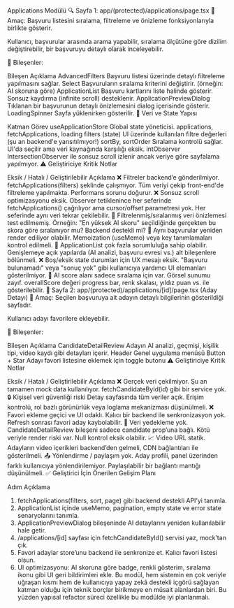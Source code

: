 Applications Modülü
🔍 Sayfa 1: app/(protected)/applications/page.tsx
🎯 Amaç:
Başvuru listesini sıralama, filtreleme ve önizleme fonksiyonlarıyla birlikte gösterir.

Kullanıcı, başvurular arasında arama yapabilir, sıralama ölçütüne göre dizilim değiştirebilir, bir başvuruyu detaylı olarak inceleyebilir.

📌 Bileşenler:

Bileşen Açıklama
AdvancedFilters Başvuru listesi üzerinde detaylı filtreleme yapılmasını sağlar.
Select Başvuruların sıralama kriterini değiştirir. (örneğin: AI skoruna göre)
ApplicationList Başvuru kartlarını liste halinde gösterir. Sonsuz kaydırma (infinite scroll) desteklenir.
ApplicationPreviewDialog Tıklanan bir başvurunun detaylı önizlemesini dialog içerisinde gösterir.
LoadingSpinner Sayfa yüklenirken gösterilir.
🔁 Veri ve State Yapısı

Katman Görev
useApplicationStore Global state yöneticisi. applications, fetchApplications, loading
filters (state) UI üzerinde kullanılan filtre değerleri (şu an backend'e yansıtılmıyor!)
sortBy, sortOrder Sıralama kontrolü sağlar. UI'da seçilir ama veri kaynağında karşılığı eksik.
intObserver IntersectionObserver ile sonsuz scroll izlenir ancak veriye göre sayfalama yapılmıyor.
⚠️ Geliştiriciye Kritik Notlar

Eksik / Hatalı / Geliştirilebilir Açıklama
❌ Filtreler backend’e gönderilmiyor. fetchApplications(filters) şeklinde çalışmıyor. Tüm veriyi çekip front-end'de filtreleme yapılmakta. Performans sorunu doğurur.
❌ Sonsuz scroll optimizasyonu eksik. Observer tetiklenince her seferinde fetchApplications() çağrılıyor ama cursor/offset parametresi yok. Her seferinde aynı veri tekrar çekilebilir.
🧪 Filtrelenmiş/sıralanmış veri önizlemesi test edilmemiş. Örneğin: "En yüksek AI skoru" seçildiğinde gerçekten bu skora göre sıralanıyor mu? Backend destekli mi?
🔁 Aynı başvurular yeniden render ediliyor olabilir. Memoization (useMemo) veya key tanımlamaları kontrol edilmeli.
🧱 ApplicationList çok fazla sorumluluğa sahip olabilir. Genişlemeye açık yapılarda (AI analizi, başvuru evresi vs.) alt bileşenlere bölünmeli.
❌ Boş/eksik state durumları için UX mesajı eksik. "Başvuru bulunamadı" veya "sonuç yok" gibi kullanıcıya yardımcı UI elemanları gösterilmiyor.
🧠 AI score alanı sadece sıralama için var. Görsel sunumu zayıf. overallScore değeri progress bar, renk skalası, yıldız puan vs. ile gösterilebilir.
🧾 Sayfa 2: app/(protected)/applications/[id]/page.tsx (Aday Detayı)
🎯 Amaç:
Seçilen başvuruya ait adayın detaylı bilgilerinin gösterildiği sayfadır.

Kullanıcı adayı favorilere ekleyebilir.

📌 Bileşenler:

Bileşen Açıklama
CandidateDetailReview Adayın AI analizi, geçmişi, kişilik tipi, video kaydı gibi detayları içerir.
Header Genel uygulama menüsü
Button + Star Adayı favori listesine eklemek için toggle butonu
⚠️ Geliştiriciye Kritik Notlar

Eksik / Hatalı / Geliştirilebilir Açıklama
❌ Gerçek veri çekilmiyor. Şu an tamamen mock data kullanılıyor. fetchCandidateById(id) gibi bir service yok.
🔒 Kişisel veri güvenliği riski Detay sayfasında tüm veriler açık. Erişim kontrolü, rol bazlı görünürlük veya loglama mekanizması düşünülmeli.
❌ Favori ekleme geçici ve UI odaklı. Kalıcı bir backend ile senkronizasyon yok. Refresh sonrası favori aday kaybolabilir.
🔄 Veri yedekleme yok. CandidateDetailReview bileşeni sadece candidate prop’una bağlı. Kötü veriyle render riski var. Null kontrol eksik olabilir.
📈 Video URL statik. Adayların video içerikleri backend’den gelmeli, CDN bağlantıları ile gösterilmeli.
📤 Yönlendirme / paylaşım yok. Aday profili, panel üzerinden farklı kullanıcıya yönlendirilemiyor. Paylaşılabilir bir bağlantı mantığı düşünülmeli.
✅ Geliştirici İçin Önerilen Gelişim Planı

Adım Açıklama

1. fetchApplications(filters, sort, page) gibi backend destekli API’yi tanımla.
2. ApplicationList içinde useMemo, pagination, empty state ve error state senaryolarını tanımla.
3. ApplicationPreviewDialog bileşeninde AI detaylarını yeniden kullanılabilir hale getir.
4. /applications/[id] sayfası için fetchCandidateById() servisi yaz, mock’tan çık.
5. Favori adaylar store’unu backend ile senkronize et. Kalıcı favori listesi olsun.
6. UI optimizasyonu: AI skoruna göre badge, renkli gösterim, sıralama ikonu gibi UI geri bildirimleri ekle.
   Bu modül, hem sistemin en çok veriyle uğraşan kısmı hem de kullanıcıya yapay zekâ destekli içgörü sağlayan katman olduğu için teknik borçlar birikmeye en müsait alanlardan biri. Bu yüzden yapısal refactor süreci özellikle bu modülde iyi planlanmalı.
